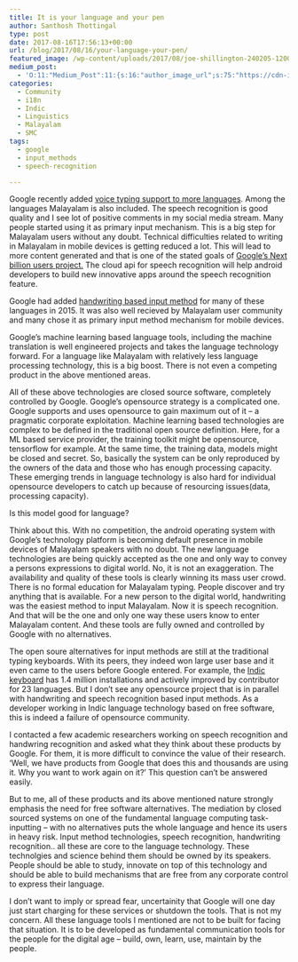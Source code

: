 ```yaml
---
title: It is your language and your pen
author: Santhosh Thottingal
type: post
date: 2017-08-16T17:56:13+00:00
url: /blog/2017/08/16/your-language-your-pen/
featured_image: /wp-content/uploads/2017/08/joe-shillington-240205-1200x803.jpg
medium_post:
  - 'O:11:"Medium_Post":11:{s:16:"author_image_url";s:75:"https://cdn-images-1.medium.com/fit/c/200/200/1*As1EIgy-TLEcibTNPBApCQ.jpeg";s:10:"author_url";s:31:"https://medium.com/@sthottingal";s:11:"byline_name";N;s:12:"byline_email";N;s:10:"cross_link";s:2:"no";s:2:"id";s:11:"9e3459b4cdc";s:21:"follower_notification";s:3:"yes";s:7:"license";s:11:"cc-40-by-sa";s:14:"publication_id";s:2:"-1";s:6:"status";s:6:"public";s:3:"url";s:76:"https://medium.com/@sthottingal/it-is-your-language-and-your-pen-9e3459b4cdc";}'
categories:
  - Community
  - i18n
  - Indic
  - Linguistics
  - Malayalam
  - SMC
tags:
  - google
  - input_methods
  - speech-recognition

---
```

Google recently added [voice typing support to more languages][1]. Among the languages Malayalam is also included. The speech recognition is good quality and I see lot of positive comments in my social media stream. Many people started using it as primary input mechanism. This is a big step for Malayalam users without any doubt. Technical difficulties related to writing in Malayalam in mobile devices is getting reduced a lot. This will lead to more content generated and that is one of the stated goals of [Google&#8217;s Next billion users project.][2] The cloud api for speech recognition will help android developers to build new innovative apps around the speech recognition feature.

Google had added [handwriting based input method][3] for many of these languages in 2015. It was also well recieved by Malayalam user community and many chose it as primary input method mechanism for mobile devices.

Google&#8217;s machine learning based language tools, including the machine translation is well engineered projects and takes the language technology forward. For a language like Malayalam with relatively less language processing technology, this is a big boost. There is not even a competing product in the above mentioned areas.

All of these above technologies are closed source software, completely controlled by Google. Google&#8217;s opensource strategy is a complicated one. Google supports and uses opensource to gain maximum out of it &#8211; a pragmatic corporate exploitation. Machine learning based technologies are complex to be defined in the traditional open source definition. Here, for a ML based service provider, the training toolkit might be opensource, tensorflow for example. At the same time, the training data, models might be closed and secret. So, basically the system can be only reproduced by the owners of the data and those who has enough processing capacity. These emerging trends in language technology is also hard for individual opensource developers to catch up because of resourcing issues(data, processing capacity).

Is this model good for language?

Think about this. With no competition, the android operating system with Google&#8217;s technology platform is becoming default presence in mobile devices of Malayalam speakers with no doubt. The new language technologies are being quickly accepted as the one and only way to convey a persons expressions to digital world. No, it is not an exaggeration. The availability and quality of these tools is clearly winning its mass user crowd. There is no formal education for Malayalam typing. People discover and try anything that is available. For a new person to the digital world, handwriting was the easiest method to input Malayalam. Now it is speech recognition. And that will be the one and only one way these users know to enter Malayalam content. And these tools are fully owned and controlled by Google with no alternatives.

The open soure alternatives for input methods are still at the traditional typing keyboards. With its peers, they indeed won large user base and it even came to the users before Google entered. For example, the [Indic keyboard][4] has 1.4 million installations and actively improved by contributor for 23 languages. But I don&#8217;t see any opensource project that is in parallel with handwriting and speech recognition based input methods. As a developer working in Indic language technology based on free software, this is indeed a failure of opensource community.

I contacted a few academic researchers working on speech recognition and handwring recognition and asked what they think about these products by Google. For them, it is more difficult to convince the value of their research. &#8216;Well, we have products from Google that does this and thousands are using it. Why you want to work again on it?&#8217; This question can&#8217;t be answered easily.

But to me, all of these products and its above mentioned nature strongly emphasis the need for free software alternatives. The mediation by closed sourced systems on one of the fundamental language computing task- inputting &#8211; with no alternatives puts the whole language and hence its users in heavy risk. Input method technologies, speech recognition, handwriting recognition.. all these are core to the language technology. These technolgies and science behind them should be owned by its speakers. People should be able to study, innovate on top of this technology and should be able to build mechanisms that are free from any corporate control to express their language.

I don&#8217;t want to imply or spread fear, uncertainity that Google will one day just start charging for these services or shutdown the tools. That is not my concern. All these language tools I mentioned are not to be built for facing that situation. It is to be developed as fundamental communication tools for the people for the digital age &#8211; build, own, learn, use, maintain by the people.

 [1]: https://www.blog.google/products/search/type-less-talk-more/
 [2]: https://venturebeat.com/2016/09/27/google-india-all-in/
 [3]: https://research.googleblog.com/2015/04/google-handwriting-input-in-82.html
 [4]: https://play.google.com/store/apps/details?id=org.smc.inputmethod.indic